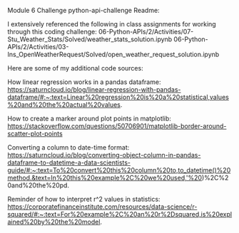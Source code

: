 Module 6 Challenge python-api-challenge Readme:

I extensively referenced the following in class assignments for working through this coding challenge: 
06-Python-APIs/2/Activities/07-Stu_Weather_Stats/Solved/weather_stats_solution.ipynb
06-Python-APIs/2/Activities/03-Ins_OpenWeatherRequest/Solved/open_weather_request_solution.ipynb

Here are some of my additional code sources:

How linear regression works in a pandas dataframe: https://saturncloud.io/blog/linear-regression-with-pandas-dataframe/#:~:text=Linear%20regression%20is%20a%20statistical,values%20and%20the%20actual%20values.

How to create a marker around plot points in matplotlib: https://stackoverflow.com/questions/50706901/matplotlib-border-around-scatter-plot-points

Converting a column to date-time format: https://saturncloud.io/blog/converting-object-column-in-pandas-dataframe-to-datetime-a-data-scientists-guide/#:~:text=To%20convert%20this%20column%20to,to_datetime()%20method.&text=In%20this%20example%2C%20we%20used,'%20)%2C%20and%20the%20pd.

Reminder of how to interpret r^2 values in statistics: https://corporatefinanceinstitute.com/resources/data-science/r-squared/#:~:text=For%20example%2C%20an%20r%2Dsquared,is%20explained%20by%20the%20model.